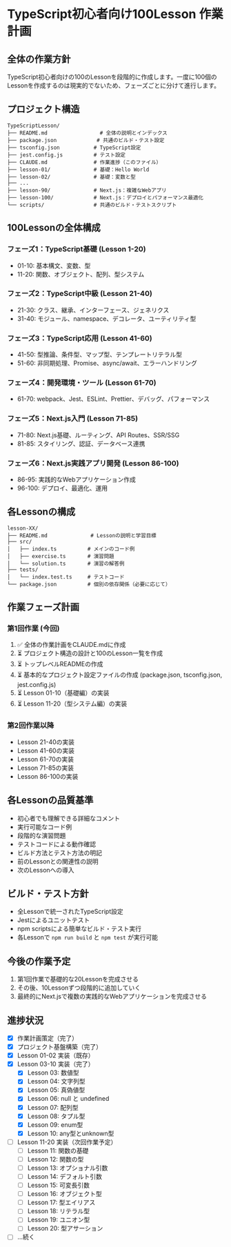 # TypeScript初心者向け100Lesson 作業計画

## 全体の作業方針
TypeScript初心者向けの100のLessonを段階的に作成します。一度に100個のLessonを作成するのは現実的でないため、フェーズごとに分けて進行します。

## プロジェクト構造
```
TypeScriptLesson/
├── README.md                 # 全体の説明とインデックス
├── package.json             # 共通のビルド・テスト設定
├── tsconfig.json           # TypeScript設定
├── jest.config.js          # テスト設定
├── CLAUDE.md               # 作業進捗（このファイル）
├── lesson-01/              # 基礎：Hello World
├── lesson-02/              # 基礎：変数と型
├── ...
├── lesson-90/              # Next.js：複雑なWebアプリ
├── lesson-100/             # Next.js：デプロイとパフォーマンス最適化
└── scripts/                # 共通のビルド・テストスクリプト
```

## 100Lessonの全体構成

### フェーズ1：TypeScript基礎 (Lesson 1-20)
- 01-10: 基本構文、変数、型
- 11-20: 関数、オブジェクト、配列、型システム

### フェーズ2：TypeScript中級 (Lesson 21-40)
- 21-30: クラス、継承、インターフェース、ジェネリクス
- 31-40: モジュール、namespace、デコレータ、ユーティリティ型

### フェーズ3：TypeScript応用 (Lesson 41-60)
- 41-50: 型推論、条件型、マップ型、テンプレートリテラル型
- 51-60: 非同期処理、Promise、async/await、エラーハンドリング

### フェーズ4：開発環境・ツール (Lesson 61-70)
- 61-70: webpack、Jest、ESLint、Prettier、デバッグ、パフォーマンス

### フェーズ5：Next.js入門 (Lesson 71-85)
- 71-80: Next.js基礎、ルーティング、API Routes、SSR/SSG
- 81-85: スタイリング、認証、データベース連携

### フェーズ6：Next.js実践アプリ開発 (Lesson 86-100)
- 86-95: 実践的なWebアプリケーション作成
- 96-100: デプロイ、最適化、運用

## 各Lessonの構成
```
lesson-XX/
├── README.md              # Lessonの説明と学習目標
├── src/
│   ├── index.ts          # メインのコード例
│   ├── exercise.ts       # 演習問題
│   └── solution.ts       # 演習の解答例
├── tests/
│   └── index.test.ts     # テストコード
└── package.json          # 個別の依存関係（必要に応じて）
```

## 作業フェーズ計画

### 第1回作業 (今回)
1. ✅ 全体の作業計画をCLAUDE.mdに作成
2. ⏳ プロジェクト構造の設計と100のLesson一覧を作成
3. ⏳ トップレベルREADMEの作成
4. ⏳ 基本的なプロジェクト設定ファイルの作成 (package.json, tsconfig.json, jest.config.js)
5. ⏳ Lesson 01-10（基礎編）の実装
6. ⏳ Lesson 11-20（型システム編）の実装

### 第2回作業以降
- Lesson 21-40の実装
- Lesson 41-60の実装
- Lesson 61-70の実装
- Lesson 71-85の実装
- Lesson 86-100の実装

## 各Lessonの品質基準
- 初心者でも理解できる詳細なコメント
- 実行可能なコード例
- 段階的な演習問題
- テストコードによる動作確認
- ビルド方法とテスト方法の明記
- 前のLessonとの関連性の説明
- 次のLessonへの導入

## ビルド・テスト方針
- 全Lessonで統一されたTypeScript設定
- Jestによるユニットテスト
- npm scriptsによる簡単なビルド・テスト実行
- 各Lessonで `npm run build` と `npm test` が実行可能

## 今後の作業予定
1. 第1回作業で基礎的な20Lessonを完成させる
2. その後、10Lessonずつ段階的に追加していく
3. 最終的にNext.jsで複数の実践的なWebアプリケーションを完成させる

## 進捗状況
- [x] 作業計画策定（完了）
- [x] プロジェクト基盤構築（完了）
- [x] Lesson 01-02 実装（既存）
- [x] Lesson 03-10 実装（完了）
  - [x] Lesson 03: 数値型
  - [x] Lesson 04: 文字列型
  - [x] Lesson 05: 真偽値型
  - [x] Lesson 06: null と undefined
  - [x] Lesson 07: 配列型
  - [x] Lesson 08: タプル型
  - [x] Lesson 09: enum型
  - [x] Lesson 10: any型とunknown型
- [ ] Lesson 11-20 実装（次回作業予定）
  - [ ] Lesson 11: 関数の基礎
  - [ ] Lesson 12: 関数の型
  - [ ] Lesson 13: オプショナル引数
  - [ ] Lesson 14: デフォルト引数
  - [ ] Lesson 15: 可変長引数
  - [ ] Lesson 16: オブジェクト型
  - [ ] Lesson 17: 型エイリアス
  - [ ] Lesson 18: リテラル型
  - [ ] Lesson 19: ユニオン型
  - [ ] Lesson 20: 型アサーション
- [ ] ...続く